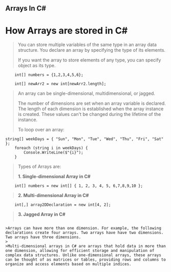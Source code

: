 ## Arrays In C#

# How Arrays are stored in C#
>
> You can store multiple variables of the same type in an array data structure. You declare an array by specifying the type of its elements.
>
>If you want the array to store elements of any type, you can specify object as its type.
>
>
```
    int[] numbers = {1,2,3,4,5,6};
```
```
    int[] newArr2 = new int[newArr2.length];
```
> An array can be single-dimensional, multidimensional, or jagged.
>
> The number of dimensions are set when an array variable is declared. The length of each dimension is established when the array instance is created. These values can't be changed during the lifetime of the instance.
>
> To loop over an array:
>
```
string[] weekDays = { "Sun", "Mon", "Tue", "Wed", "Thu", "Fri", "Sat" };
    foreach (string i in weekDays) { 
        Console.WriteLine($"{i}");
    }
```
> Types of Arrays are:
>
> **1. Single-dimensional Array in C#**
```
    int[] numbers = new int[] { 1, 2, 3, 4, 5, 6,7,8,9,10 };
```
>
> **2. Multi-dimensional Array in C#**
```
    int[,] array2DDeclaration = new int[4, 2];
```
> **3. Jagged Array in C#**
> ```
    
```
>Arrays can have more than one dimension. For example, the following declarations create four arrays. Two arrays have have two dimensions. Two arrays have three dimensions.
>
>Multi-dimensional arrays in C# are arrays that hold data in more than one dimension, allowing for efficient storage and manipulation of complex data structures. Unlike one-dimensional arrays, these arrays can be thought of as matrices or tables, providing rows and columns to organize and access elements based on multiple indices.
